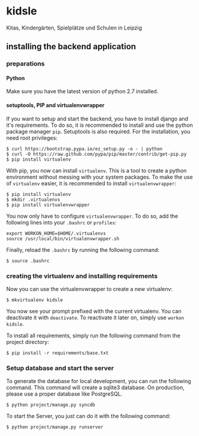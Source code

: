 # kidsle

Kitas, Kindergärten, Spielplätze und Schulen in Leipzig

## installing the backend application

### preparations

#### Python

Make sure you have the latest version of python 2.7 installed.

#### setuptools, PIP and virtualenvwrapper

If you want to setup and start the backend, you have to install django and it's requirements. To do so, it is recommended to install and use the python package manager `pip`. Setuptools is also required. For the installation, you need root privileges:

```
$ curl https://bootstrap.pypa.io/ez_setup.py -o - | python
$ curl -O https://raw.github.com/pypa/pip/master/contrib/get-pip.py
$ pip install virtualenv
```

With pip, you now can install `virtualenv`. This is a tool to create a python environment without messing with your system packages. To make the use of `virtualenv` easier, it is recommended to install `virtualenvwrapper`:

```
$ pip install virtualenv
$ mkdir .virtualenvs
$ pip install virtualenvwrapper
```

You now only have to configure `virtualenvwrapper`. To do so, add the following lines into your `.bashrc` or `profiles`:

```
export WORKON_HOME=$HOME/.virtualenvs
source /usr/local/bin/virtualenvwrapper.sh
```

Finally, reload the `.bashrc` by running the following command:

```
$ source .bashrc
```

### creating the virtualenv and installing requirements

Now you can use the virtualenvwrapper to create a new virtualenv:

```
$ mkvirtualenv kidsle
```

You now see your prompt prefixed with the current virtualenv. You can deactivate it with `deactivate`. To reactivate it later on, simply use `workon kidsle`.

To install all requirements, simply run the following command from the project directory:

```
$ pip install -r requirements/base.txt
```

### Setup database and start the server

To generate the database for local development, you can run the following command. This command will create a sqlite3 database. On production, please use a proper database like PostgreSQL.

```
$ python project/manage.py syncdb
```

To start the Server, you just can do it with the following command:

```
$ python project/manage.py runserver
```
